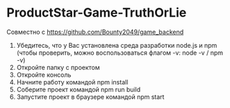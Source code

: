# ProductStar-Game-TruthOrLie
Совместно с https://github.com/Bounty2049/game_backend
1) Убедитесь, что у Вас установлена среда разработки node.js и npm (чтобы проверить, можно воспользоваться флагом -v: node -v / npm -v)
2) Откройте папку с проектом
3) Откройте консоль
4) Начните работу командой npm install
5) Соберите проект командой npm run build
6) Запустите проект в браузере командой npm start

